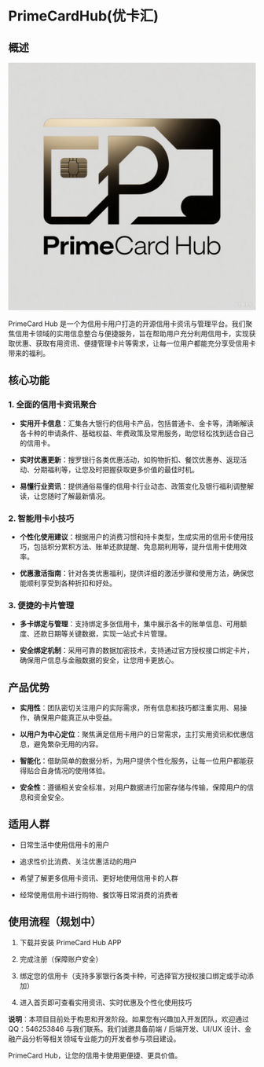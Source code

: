 # PrimeCardHub(优卡汇)

## 概述

![log.png](log.png)

PrimeCard Hub 是一个为信用卡用户打造的开源信用卡资讯与管理平台。我们聚焦信用卡领域的实用信息整合与便捷服务，旨在帮助用户充分利用信用卡，实现获取优惠、获取有用资讯、便捷管理卡片等需求，让每一位用户都能充分享受信用卡带来的福利。




## 核心功能



### 1. 全面的信用卡资讯聚合&#xA;



*   **实用开卡信息**：汇集各大银行的信用卡产品，包括普通卡、金卡等，清晰解读各卡种的申请条件、基础权益、年费政策及常用服务，助您轻松找到适合自己的信用卡。


*   **实时优惠更新**：搜罗银行各类优惠活动，如购物折扣、餐饮优惠券、返现活动、分期福利等，让您及时把握获取更多价值的最佳时机。


*   **易懂行业资讯**：提供通俗易懂的信用卡行业动态、政策变化及银行福利调整解读，让您随时了解最新情况。


### 2. 智能用卡小技巧&#xA;



*   **个性化使用建议**：根据用户的消费习惯和持卡类型，生成实用的信用卡使用技巧，包括积分累积方法、账单还款提醒、免息期利用等，提升信用卡使用效率。


*   **优惠激活指南**：针对各类优惠福利，提供详细的激活步骤和使用方法，确保您能顺利享受到各种折扣和好处。


### 3. 便捷的卡片管理&#xA;



*   **多卡绑定与管理**：支持绑定多张信用卡，集中展示各卡的账单信息、可用额度、还款日期等关键数据，实现一站式卡片管理。


*   **安全绑定机制**：采用可靠的数据加密技术，支持通过官方授权接口绑定卡片，确保用户信息与金融数据的安全，让您用卡更放心。


## 产品优势





*   **实用性**：团队密切关注用户的实际需求，所有信息和技巧都注重实用、易操作，确保用户能真正从中受益。


*   **以用户为中心定位**：聚焦满足信用卡用户的日常需求，主打实用资讯和优惠信息，避免繁杂无用的内容。


*   **智能化**：借助简单的数据分析，为用户提供个性化服务，让每一位用户都能获得贴合自身情况的使用体验。


*   **安全性**：遵循相关安全标准，对用户数据进行加密存储与传输，保障用户的信息和资金安全。


## 适用人群





*   日常生活中使用信用卡的用户


*   追求性价比消费、关注优惠活动的用户


*   希望了解更多信用卡资讯、更好地使用信用卡的人群


*   经常使用信用卡进行购物、餐饮等日常消费的消费者


## 使用流程（规划中）





1.  下载并安装 PrimeCard Hub APP


2.  完成注册（保障账户安全）


3.  绑定您的信用卡（支持多家银行各类卡种，可选择官方授权接口绑定或手动添加）


4.  进入首页即可查看实用资讯、实时优惠及个性化使用技巧

**说明**：本项目目前处于构思和开发阶段。如果您有兴趣加入开发团队，欢迎通过 QQ：546253846 与我们联系。我们诚邀具备前端 / 后端开发、UI/UX 设计、金融产品分析等相关领域专业能力的开发者参与项目建设。


PrimeCard Hub，让您的信用卡使用更便捷、更具价值。
